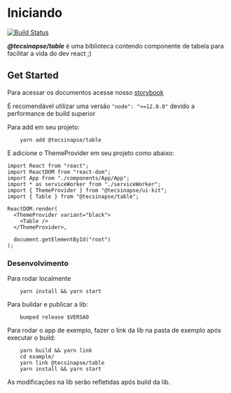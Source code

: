 # Iniciando

[![Build Status](https://travis-ci.org/tecsinapse/table.svg?branch=master)](https://travis-ci.org/tecsinapse/table)



***@tecsinapse/table*** é uma biblioteca contendo componente de tabela para facilitar a vida do dev react ;)

## Get Started

Para acessar os documentos acesse nosso [storybook](https://github.com/tecsinapse/table)

É recomendável utilizar uma versão `"node": ">=12.0.0"` devido a performance de build superior

Para add em seu projeto:
```
    yarn add @tecsinapse/table
```

E adicione o ThemeProvider em seu projeto como abaixo:

```
import React from "react";
import ReactDOM from "react-dom";
import App from "./components/App/App";
import * as serviceWorker from "./serviceWorker";
import { ThemeProvider } from "@tecsinapse/ui-kit";
import { Table } from "@tecsinapse/table";

ReactDOM.render(
  <ThemeProvider variant="black">
    <Table />
  </ThemeProvider>,

  document.getElementById("root")
);
```

### Desenvolvimento

Para rodar localmente
```
    yarn install && yarn start
```

Para buildar e publicar a lib:
```
    bumped release $VERSAO
```

Para rodar o app de exemplo, fazer o link da lib na pasta de exemplo após executar o build:
```
    yarn build && yarn link
    cd example/
    yarn link @tecsinapse/table
    yarn install && yarn start
```

As modificações na lib serão refletidas após build da lib.
